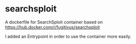 # searchsploit
A dockerfile for SearchSploit container based on https://hub.docker.com/r/fugitivus/searchsploit

I added an Entrypoint in order to use the container more easily.


